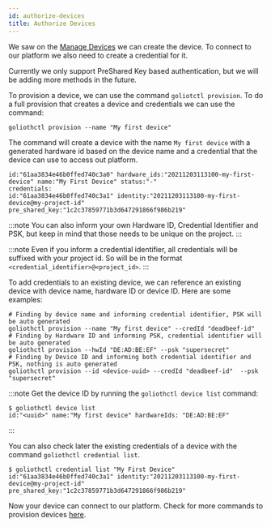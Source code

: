 ```yaml
---
id: authorize-devices
title: Authorize Devices
---
```


We saw on the [Manage Devices](/getting-started/manage-devices) we can create the device. To connect to our platform we also need to create a credential for it.

Currently we only support PreShared Key based authentication, but we will be adding more methods in the future.

To provision a device, we can use the command `goliotctl provision`. To do a full provision that creates a device and credentials we can use the command:

```
goliothctl provision --name "My first device"
```

The command will create a device with the name `My first device` with a generated hardware id based on the device name and a credential that the device can use to access out platform.

```
id:"61aa3834e46b0ffed740c3a0" hardware_ids:"20211203113100-my-first-device" name:"My First Device" status:"-"
credentials:
id:"61aa3834e46b0ffed740c3a1" identity:"20211203113100-my-first-device@my-project-id" pre_shared_key:"1c2c37859771b3d647291866f986b219"
```

:::note
You can also inform your own Hardware ID, Credential Identifier and PSK, but keep in mind that those needs to be unique on the project.
:::

:::note
Even if you inform a credential identifier, all credentials will be suffixed with your project id. So will be in the format `<credential_identifier>@<project_id>`.
:::

To add credentials to an existing device, we can reference an existing device with device name, hardware ID or device ID. Here are some examples:

```
# Finding by device name and informing credential identifier, PSK will be auto generated
goliothctl provision --name "My first device" --credId "deadbeef-id"
# Finding by Hardware ID and informing PSK, credential identifier will be auto generated
goliothctl provision --hwId "DE:AD:BE:EF" --psk "supersecret"
# Finding by Device ID and informing both credential identifier and PSK, nothing is auto generated
goliothctl provision --id <device-uuid> --credId "deadbeef-id"  --psk "supersecret"
```

:::note
Get the device ID by running the `goliothctl device list` command:

```
$ goliothctl device list
id:"<uuid>" name:"My first device" hardwareIds: "DE:AD:BE:EF"
```

:::

You can also check later the existing credentials of a device with the command `goliothctl credential list`.

```
$ goliothctl credential list "My First Device"
id:"61aa3834e46b0ffed740c3a1" identity:"20211203113100-my-first-device@my-project-id" pre_shared_key:"1c2c37859771b3d647291866f986b219"
```

Now your device can connect to our platform. Check for more commands to provision devices [here](/reference/command-line-tools/goliothctl/goliothctl_provision).

